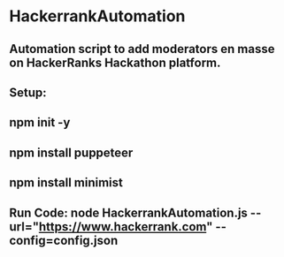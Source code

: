 # HackerrankAutomation

## Automation script to add moderators en masse on HackerRanks Hackathon platform.
##
##
## Setup:
## npm init -y
## npm install puppeteer
## npm install minimist
##
##
## Run Code: node HackerrankAutomation.js --url="https://www.hackerrank.com" --config=config.json


